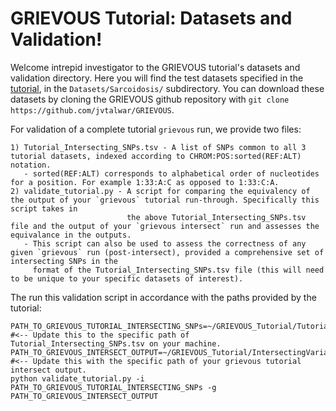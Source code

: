 # GRIEVOUS Tutorial: Datasets and Validation!

Welcome intrepid investigator to the GRIEVOUS tutorial's datasets and validation directory. Here you will find the test datasets specified in the [tutorial](https://github.com/jvtalwar/GRIEVOUS/wiki/Data,-Preprocessing,-And-Formatting), in the `Datasets/Sarcoidosis/` subdirectory. You can download these datasets by cloning the GRIEVOUS github repository with `git clone https://github.com/jvtalwar/GRIEVOUS`. 

For validation of a complete tutorial `grievous` run, we provide two files:

    1) Tutorial_Intersecting_SNPs.tsv - A list of SNPs common to all 3 tutorial datasets, indexed according to CHROM:POS:sorted(REF:ALT) notation.
       - sorted(REF:ALT) corresponds to alphabetical order of nucleotides for a position. For example 1:33:A:C as opposed to 1:33:C:A.
    2) validate_tutorial.py - A script for comparing the equivalency of the output of your `grievous` tutorial run-through. Specifically this script takes in
                              the above Tutorial_Intersecting_SNPs.tsv file and the output of your `grievous intersect` run and assesses the equivalance in the outputs.
       - This script can also be used to assess the correctness of any given `grievous` run (post-intersect), provided a comprehensive set of intersecting SNPs in the 
         format of the Tutorial_Intersecting_SNPs.tsv file (this will need to be unique to your specific datasets of interest).


The run this validation script in accordance with the paths provided by the tutorial:

```
PATH_TO_GRIEVOUS_TUTORIAL_INTERSECTING_SNPs=~/GRIEVOUS_Tutorial/Tutorial_Intersecting_SNPs.tsv #<-- Update this to the specific path of Tutorial_Intersecting_SNPs.tsv on your machine.
PATH_TO_GRIEVOUS_INTERSECT_OUTPUT=~/GRIEVOUS_Tutorial/IntersectingVariants/AllIntersectingSNPs.tsv #<-- Update this with the specific path of your grievous tutorial intersect output. 
python validate_tutorial.py -i PATH_TO_GRIEVOUS_TUTORIAL_INTERSECTING_SNPs -g PATH_TO_GRIEVOUS_INTERSECT_OUTPUT
```

